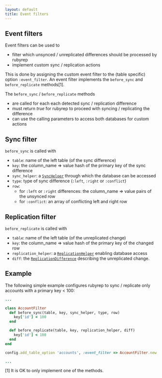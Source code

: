 ```yaml
---
layout: default
title: Event filters
---
```


Event filters
-------------

Event filters can be used to

-   filter which unsynced / unreplicated differences should be processed by rubyrep
-   implement custom sync / replication actions

This is done by assigning the custom event filter to the (table specific) option `:event_filter`.
An event filter implements the `before_sync` and `before_replicate` methods[1].

The `before_sync` / `before_replicate` methods

-   are called for each each detected sync / replication difference
-   must return *true* for rubyrep to proceed with syncing / replicating the difference
-   can use the calling parameters to access both databases for custom actions

Sync filter
-----------

`before_sync` is called with

-   `table`: name of the left table (of the sync difference)
-   `key`: the column\_name =&gt; value hash of the primary key of the sync difference
-   `sync_helper`: a [`SyncHelper`](http://www.rubydoc.info/github/rubyrep/rubyrep/RR/SyncHelper) through which the database can be accessed
-   `type`: type of sync difference (`:left`, `:right` or `:conflict`)
-   `row`:
    -   for `:left` or `:right` differences: the column\_name =&gt; value pairs of the unsynced row
    -   for `:conflict`: an array of conflicting left and right row

Replication filter
------------------

`before_replicate` is called with

-   `table`: name of the left table (of the unreplicated change)
-   `key`: the column\_name =&gt; value hash of the primary key of the changed row
-   `replication_helper`: a [`ReplicationHelper`](http://www.rubydoc.info/github/rubyrep/rubyrep/RR/ReplicationHelper) enabling database access
-   `diff`: the [`ReplicationDifference`](http://www.rubydoc.info/github/rubyrep/rubyrep/RR/ReplicationDifference) describing the unreplicated change.

Example
-------

The following simple example configures rubyrep to sync / replicate only accounts with a primary key &lt; 100:

```ruby
...

class AccountFilter
  def before_sync(table, key, sync_helper, type, row)
    key['id'] < 100
  end

  def before_replicate(table, key, replication_helper, diff)
    key['id'] < 100
  end
end 

config.add_table_option 'accounts', :event_filter => AccountFilter.new

...   
```

[1] It is OK to only implement one of the methods.
